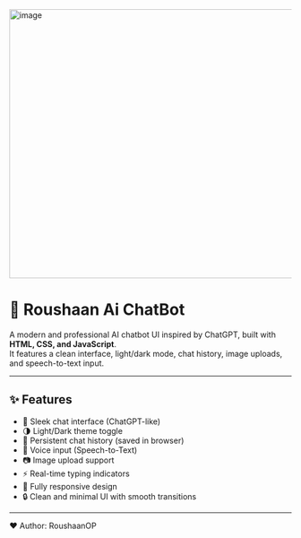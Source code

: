 <img width="1295" height="480" alt="image" src="https://github.com/user-attachments/assets/d9437035-ec76-4a45-84ee-53a83b055472" />


# 🤖 Roushaan Ai ChatBot

A modern and professional AI chatbot UI inspired by ChatGPT, built with **HTML, CSS, and JavaScript**.  
It features a clean interface, light/dark mode, chat history, image uploads, and speech-to-text input.

---

## ✨ Features
- 💬 Sleek chat interface (ChatGPT-like)
- 🌗 Light/Dark theme toggle
- 📜 Persistent chat history (saved in browser)
- 🎤 Voice input (Speech-to-Text)
- 📷 Image upload support
- ⚡ Real-time typing indicators
- 📱 Fully responsive design
- 🔒 Clean and minimal UI with smooth transitions

---

❤️ Author: RoushaanOP
